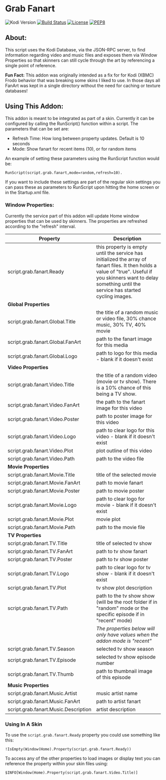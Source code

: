 # Grab Fanart
![Kodi Version](https://img.shields.io/endpoint?url=https%3A%2F%2Fweberjr.com%2Fkodi-shield%2Fversion%2Frobweber%2Fscript.grab.fanart%2Fmatrix%2Ftrue%2Ftrue) [![Build Status](https://img.shields.io/travis/com/robweber/script.grab.fanart/matrix)](https://travis-ci.com/robweber/script.grab.fanart) [![License](https://img.shields.io/github/license/robweber/script.grab.fanart)](https://github.com/robweber/script.grab.fanart/blob/master/LICENSE.txt) [![PEP8](https://img.shields.io/badge/code%20style-pep8-orange.svg)](https://www.python.org/dev/peps/pep-0008/)

## About:

This script uses the Kodi Database, via the JSON-RPC server, to find information regarding video and music files and exposes them via Window Properties so that skinners can still cycle through the art by referencing a single point of reference.

__Fun Fact:__ This addon was originally intended as a fix for for Kodi (XBMC) Frodo behavior that was breaking some skins I liked to use. In those days all FanArt was kept in a single directory without the need for caching or texture databases!


## Using This Addon:

This addon is meant to be integrated as part of a skin. Currently it can be configured by calling the RunScript() function within a script. The parameters that can be set are:

* Refresh Time: How long between property updates. Default is 10 seconds
* Mode: Show fanart for recent items (10), or for random items

An example of setting these parameters using the RunScript function would be:
```
RunScript(script.grab.fanart,mode=random,refresh=10).
```
If you want to include these settings are part of the regular skin settings you can pass these as parameters to RunScript upon hitting the home screen or in the Startup.xml file.

### Window Properties:

Currently the service part of this addon will update Home window properties that can be used by skinners. The properties are refreshed according to the "refresh" interval.

|  Property | Description |
|--|-------|
| script.grab.fanart.Ready | this property is empty until the service has initialized the array of fanart files. It then holds a value of "true". Useful if you skinners want to delay something until the service has started cycling images. |
| __Global Properties__ | |
| script.grab.fanart.Global.Title | the title of a random music or video file, 30% chance music, 30% TV, 40% movie |
| script.grab.fanart.Global.FanArt | path to the fanart image for this media |
| script.grab.fanart.Global.Logo | path to logo for this media - blank if it doesn't exist |
| __Video Properties__ | |
| script.grab.fanart.Video.Title | the title of a random video (movie or tv show). There is a 10% chance of this being a TV show. |
| script.grab.fanart.Video.FanArt | the path to the fanart image for this video |
| script.grab.fanart.Video.Poster | path to poster image for this video |
| script.grab.fanart.Video.Logo | path to clear logo for this video - blank if it doesn't exist |
| script.grab.fanart.Video.Plot | plot outline of this video |
| script.grab.fanart.Video.Path | path to the video file |
| __Movie Properties__ | |
| script.grab.fanart.Movie.Title | title of the selected movie |
| script.grab.fanart.Movie.FanArt | path to movie fanart |
| script.grab.fanart.Movie.Poster | path to movie poster |
| script.grab.fanart.Movie.Logo | path to clear logo for movie - blank if it doesn't exist |
| script.grab.fanart.Movie.Plot | movie plot |
| script.grab.fanart.Movie.Path | path to the movie file |
| __TV Properties__ | |
| script.grab.fanart.TV.Title | title of selected tv show |
| script.grab.fanart.TV.FanArt | path to tv show fanart |
| script.grab.fanart.TV.Poster | path to tv show poster |
| script.grab.fanart.TV.Logo | path to clear logo for tv show - blank if it doesn't exist |
| script.grab.fanart.TV.Plot | tv show plot description |
|script.grab.fanart.TV.Path  | path to the tv show show (will be the root folder if in "random" mode or the specific episode if in "recent" mode)|
| | _The properties below will only have values when the addon mode is "recent"_ |
| script.grab.fanart.TV.Season | selected tv show season |
| script.grab.fanart.TV.Episode | selected tv show episode number |
| script.grab.fanart.TV.Thumb | path to thumbnail image of this episode |
| __Music Properties__ | |
|script.grab.fanart.Music.Artist | music artist name |
| script.grab.fanart.Music.FanArt | path to artist fanart |
| script.grab.fanart.Music.Description | artist description |

### Using In A Skin

To use the ```script.grab.fanart.Ready``` property you could use something like this:

```
!IsEmpty(Window(Home).Property(script.grab.fanart.Ready))
```

To access any of the other properties to load images or display text you can reference the property within your skin files using:
```
$INFO[Window(Home).Property(script.grab.fanart.Video.Title)]
```
